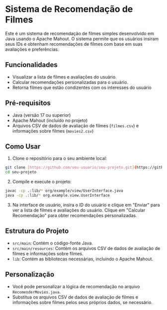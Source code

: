 
# Sistema de Recomendação de Filmes

Este é um sistema de recomendação de filmes simples desenvolvido em Java usando o Apache Mahout. O sistema permite que os usuários insiram seus IDs e obtenham recomendações de filmes com base em suas avaliações e preferências.

## Funcionalidades

- Visualizar a lista de filmes e avaliações do usuário.
- Calcular recomendações personalizadas para o usuário.
- Retorna filmes que estão condizentes com os interesses do usuário

## Pré-requisitos

- Java (versão 17 ou superior)
- Apache Mahout (incluído no projeto)
- Arquivos CSV de dados de avaliação de filmes (`filmes.csv`) e informações sobre filmes (`movies2.csv`)

## Como Usar

1. Clone o repositório para o seu ambiente local:

```bash
git clone [https://github.com/seu-usuario/seu-projeto.git](https://github.com/PauloFH/Sistema-de-recomendacao-de-filmes-Java.git)
cd seu-projeto
```

2. Compile e execute o projeto:

```bash
javac -cp .:lib/* org/example/view/UserInterface.java
java -cp .:lib/* org.example.view.UserInterface
```

3. Na interface de usuário, insira o ID do usuário e clique em "Enviar" para ver a lista de filmes e avaliações do usuário. Clique em "Calcular Recomendação" para obter recomendações personalizadas.

## Estrutura do Projeto

- `src/main`: Contém o código-fonte Java.
- `src/main/resources`: Contém os arquivos CSV de dados de avaliação de filmes e informações sobre filmes.
- `lib`: Contém as bibliotecas necessárias, incluindo o Apache Mahout.

## Personalização

- Você pode personalizar a lógica de recomendação no arquivo `RecomenderMovies.java`.
- Substitua os arquivos CSV de dados de avaliação de filmes e informações sobre filmes pelos seus próprios dados, se necessário.

